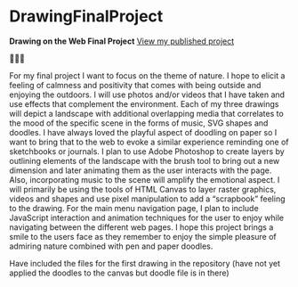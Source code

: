 # DrawingFinalProject

**Drawing on the Web Final Project**
[View my published project](http://i6.cims.nyu.edu/~id673/drawing/index.html)

:evergreen_tree::sun_with_face::sunflower:

For my final project I want to focus on the theme of nature. I hope to elicit a feeling of calmness and positivity that comes with being outside and enjoying the outdoors. I will use photos and/or videos that I have taken and use effects that complement the environment. Each of my three drawings will depict a landscape with additional overlapping media that correlates to the mood of the specific scene in the forms of music, SVG shapes and doodles. I have always loved the playful aspect of doodling on paper so I want to bring that to the web to evoke a similar experience reminding one of sketchbooks or journals. I plan to use Adobe Photoshop to create layers by outlining elements of the landscape with the brush tool to bring out a new dimension and later animating them as the user interacts with the page. Also, incorporating music to the scene will amplify the emotional aspect. I will primarily be using the tools of HTML Canvas to layer raster graphics, videos and shapes and use pixel manipulation to add a “scrapbook” feeling to the drawing. For the main menu navigation page, I plan to include JavaScript interaction and animation techniques for the user to enjoy while navigating between the different web pages. I hope this project brings a smile to the users face as they remember to enjoy the simple pleasure of admiring nature combined with pen and paper doodles.



Have included the files for the first drawing in the repository (have not yet applied the doodles to the canvas but doodle file is in there)
